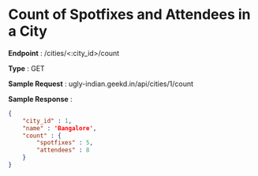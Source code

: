 # Count of Spotfixes and Attendees in a City
**Endpoint** : /cities/<:city_id>/count

**Type**	 : GET

**Sample Request** : ugly-indian.geekd.in/api/cities/1/count

**Sample Response** :
```json
{
	"city_id" : 1,
	"name" : 'Bangalore',
	"count" : {
		"spotfixes" : 5,
		"attendees" : 8
	}
}
```